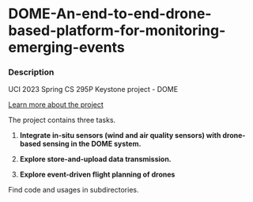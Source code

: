 # DOME-An-end-to-end-drone-based-platform-for-monitoring-emerging-events

### Description

UCI 2023 Spring CS 295P Keystone project - DOME

[Learn more about the project](https://trello.com/b/OMCMnthy/project)



The project contains three tasks.

1. **Integrate in-situ sensors (wind and air quality sensors) with drone-based sensing in the DOME system.**

2. **Explore store-and-upload data transmission.**

3. **Explore event-driven flight planning of drones**



Find code and usages in subdirectories.
